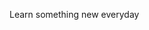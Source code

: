 Learn something new everyday

<!---
thomasonzhou/thomasonzhou is a ✨ special ✨ repository because its `README.md` (this file) appears on your GitHub profile.
You can click the Preview link to take a look at your changes.
--->
